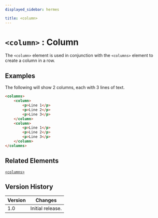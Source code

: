 ```yaml
---
displayed_sidebar: hermes

title: <column>
---
```


# `<column>` : Column

The `<column>` element is used in conjunction with the `<columns>` element to create a column in a row.

## Examples

The following will show 2 columns, each with 3 lines of text.

```html
<columns>
    <column>
        <p>Line 1</p>
        <p>Line 2</p>
        <p>Line 3</p>
    </column>
    <column>
        <p>Line 1</p>
        <p>Line 2</p>
        <p>Line 3</p>
    </column>
</columns>
```

## Related Elements

[`<columns>`](../elements/columns)

## Version History

| Version | Changes |
| ------- | ------- |
| 1.0     | Initial release. |